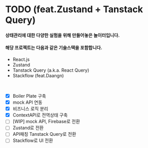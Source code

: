 # TODO (feat.Zustand + Tanstack Query)

#### 상태관리에 대한 다양한 실험을 위해 만들어놓은 놀이터입니다.

#### 해당 프로젝트는 다음과 같은 기술스택을 포함합니다.

- React.js
- Zustand
- Tanstack Query (a.k.a. React Query)
- Stackflow (feat.Daangn)

<br/>

- [x] Boiler Plate 구축
- [x] mock API 연동
- [x] 비즈니스 로직 분리
- [x] ContextAPI로 전역상태 구축
- [ ] [WIP] mock API, Firebase로 전환
- [ ] Zustand로 전환
- [ ] API패칭 Tanstack Query로 전환
- [ ] Stackflow로 UI 전환
